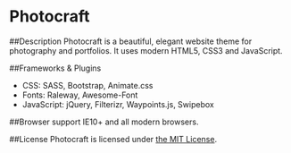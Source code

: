 # Photocraft

##Description
Photocraft is a beautiful, elegant website theme for photography and portfolios. It uses modern HTML5, CSS3 and JavaScript.

##Frameworks & Plugins
* CSS: SASS, Bootstrap, Animate.css
* Fonts: Raleway, Awesome-Font
* JavaScript: jQuery, Filterizr, Waypoints.js, Swipebox

##Browser support
IE10+ and all modern browsers.

##License
Photocraft is licensed under [the MIT License](https://opensource.org/licenses/MIT).

